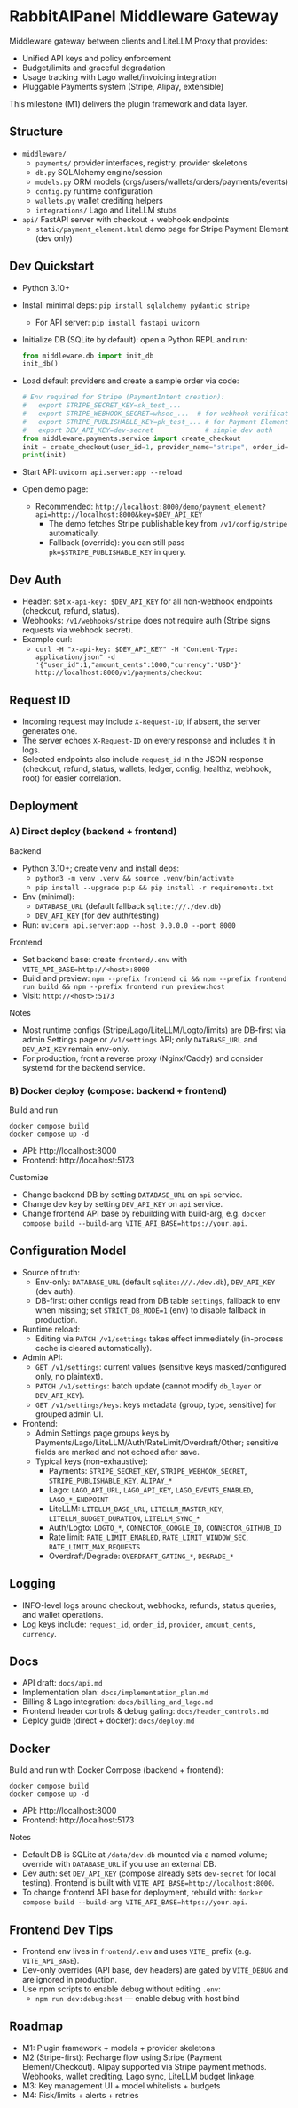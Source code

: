 # RabbitAIPanel Middleware Gateway

Middleware gateway between clients and LiteLLM Proxy that provides:
- Unified API keys and policy enforcement
- Budget/limits and graceful degradation
- Usage tracking with Lago wallet/invoicing integration
- Pluggable Payments system (Stripe, Alipay, extensible)

This milestone (M1) delivers the plugin framework and data layer.

## Structure
- `middleware/`
  - `payments/` provider interfaces, registry, provider skeletons
  - `db.py` SQLAlchemy engine/session
  - `models.py` ORM models (orgs/users/wallets/orders/payments/events)
  - `config.py` runtime configuration
  - `wallets.py` wallet crediting helpers
  - `integrations/` Lago and LiteLLM stubs
- `api/` FastAPI server with checkout + webhook endpoints
  - `static/payment_element.html` demo page for Stripe Payment Element (dev only)

## Dev Quickstart
- Python 3.10+
- Install minimal deps: `pip install sqlalchemy pydantic stripe`
  - For API server: `pip install fastapi uvicorn`
- Initialize DB (SQLite by default): open a Python REPL and run:
  ```py
  from middleware.db import init_db
  init_db()
  ```
- Load default providers and create a sample order via code:
  ```py
  # Env required for Stripe (PaymentIntent creation):
  #   export STRIPE_SECRET_KEY=sk_test_...
  #   export STRIPE_WEBHOOK_SECRET=whsec_...  # for webhook verification
  #   export STRIPE_PUBLISHABLE_KEY=pk_test_... # for Payment Element demo
  #   export DEV_API_KEY=dev-secret             # simple dev auth
  from middleware.payments.service import create_checkout
  init = create_checkout(user_id=1, provider_name="stripe", order_id="ORD-1", amount_cents=1000, currency="USD")
  print(init)
  ```

- Start API: `uvicorn api.server:app --reload`
- Open demo page:
  - Recommended: `http://localhost:8000/demo/payment_element?api=http://localhost:8000&key=$DEV_API_KEY`
    - The demo fetches Stripe publishable key from `/v1/config/stripe` automatically.
    - Fallback (override): you can still pass `pk=$STRIPE_PUBLISHABLE_KEY` in query.

## Dev Auth
- Header: set `x-api-key: $DEV_API_KEY` for all non-webhook endpoints (checkout, refund, status).
- Webhooks: `/v1/webhooks/stripe` does not require auth (Stripe signs requests via webhook secret).
- Example curl:
  - `curl -H "x-api-key: $DEV_API_KEY" -H "Content-Type: application/json" -d '{"user_id":1,"amount_cents":1000,"currency":"USD"}' http://localhost:8000/v1/payments/checkout`

## Request ID
- Incoming request may include `X-Request-ID`; if absent, the server generates one.
- The server echoes `X-Request-ID` on every response and includes it in logs.
- Selected endpoints also include `request_id` in the JSON response (checkout, refund, status, wallets, ledger, config, healthz, webhook, root) for easier correlation.

## Deployment

### A) Direct deploy (backend + frontend)

Backend
- Python 3.10+; create venv and install deps:
  - `python3 -m venv .venv && source .venv/bin/activate`
  - `pip install --upgrade pip && pip install -r requirements.txt`
- Env (minimal):
  - `DATABASE_URL` (default fallback `sqlite:///./dev.db`)
  - `DEV_API_KEY` (for dev auth/testing)
- Run: `uvicorn api.server:app --host 0.0.0.0 --port 8000`

Frontend
- Set backend base: create `frontend/.env` with `VITE_API_BASE=http://<host>:8000`
- Build and preview: `npm --prefix frontend ci && npm --prefix frontend run build && npm --prefix frontend run preview:host`
- Visit: `http://<host>:5173`

Notes
- Most runtime configs (Stripe/Lago/LiteLLM/Logto/limits) are DB-first via admin Settings page or `/v1/settings` API; only `DATABASE_URL` and `DEV_API_KEY` remain env-only.
- For production, front a reverse proxy (Nginx/Caddy) and consider systemd for the backend service.

### B) Docker deploy (compose: backend + frontend)

Build and run
```
docker compose build
docker compose up -d
```
- API: http://localhost:8000
- Frontend: http://localhost:5173

Customize
- Change backend DB by setting `DATABASE_URL` on `api` service.
- Change dev key by setting `DEV_API_KEY` on `api` service.
- Change frontend API base by rebuilding with build-arg, e.g. `docker compose build --build-arg VITE_API_BASE=https://your.api`.

## Configuration Model
- Source of truth:
  - Env-only: `DATABASE_URL` (default `sqlite:///./dev.db`), `DEV_API_KEY` (dev auth).
  - DB-first: other configs read from DB table `settings`, fallback to env when missing; set `STRICT_DB_MODE=1` (env) to disable fallback in production.
- Runtime reload:
  - Editing via `PATCH /v1/settings` takes effect immediately (in-process cache is cleared automatically).
- Admin API:
  - `GET /v1/settings`: current values (sensitive keys masked/configured only, no plaintext).
  - `PATCH /v1/settings`: batch update (cannot modify `db_layer` or `DEV_API_KEY`).
  - `GET /v1/settings/keys`: keys metadata (group, type, sensitive) for grouped admin UI.
- Frontend:
  - Admin Settings page groups keys by Payments/Lago/LiteLLM/Auth/RateLimit/Overdraft/Other; sensitive fields are marked and not echoed after save.
  - Typical keys (non-exhaustive):
    - Payments: `STRIPE_SECRET_KEY`, `STRIPE_WEBHOOK_SECRET`, `STRIPE_PUBLISHABLE_KEY`, `ALIPAY_*`
    - Lago: `LAGO_API_URL`, `LAGO_API_KEY`, `LAGO_EVENTS_ENABLED`, `LAGO_*_ENDPOINT`
    - LiteLLM: `LITELLM_BASE_URL`, `LITELLM_MASTER_KEY`, `LITELLM_BUDGET_DURATION`, `LITELLM_SYNC_*`
    - Auth/Logto: `LOGTO_*`, `CONNECTOR_GOOGLE_ID`, `CONNECTOR_GITHUB_ID`
    - Rate limit: `RATE_LIMIT_ENABLED`, `RATE_LIMIT_WINDOW_SEC`, `RATE_LIMIT_MAX_REQUESTS`
    - Overdraft/Degrade: `OVERDRAFT_GATING_*`, `DEGRADE_*`

## Logging
- INFO-level logs around checkout, webhooks, refunds, status queries, and wallet operations.
- Log keys include: `request_id`, `order_id`, `provider`, `amount_cents`, `currency`.

## Docs
- API draft: `docs/api.md`
- Implementation plan: `docs/implementation_plan.md`
- Billing & Lago integration: `docs/billing_and_lago.md`
- Frontend header controls & debug gating: `docs/header_controls.md`
- Deploy guide (direct + docker): `docs/deploy.md`

## Docker
Build and run with Docker Compose (backend + frontend):

```
docker compose build
docker compose up -d
```

- API: http://localhost:8000
- Frontend: http://localhost:5173

Notes
- Default DB is SQLite at `/data/dev.db` mounted via a named volume; override with `DATABASE_URL` if you use an external DB.
- Dev auth: set `DEV_API_KEY` (compose already sets `dev-secret` for local testing). Frontend is built with `VITE_API_BASE=http://localhost:8000`.
- To change frontend API base for deployment, rebuild with: `docker compose build --build-arg VITE_API_BASE=https://your.api`.

## Frontend Dev Tips
- Frontend env lives in `frontend/.env` and uses `VITE_` prefix (e.g. `VITE_API_BASE`).
- Dev-only overrides (API base, dev headers) are gated by `VITE_DEBUG` and are ignored in production.
- Use npm scripts to enable debug without editing `.env`:
  - `npm run dev:debug:host` — enable debug with host bind

## Roadmap
- M1: Plugin framework + models + provider skeletons
- M2 (Stripe-first): Recharge flow using Stripe (Payment Element/Checkout). Alipay supported via Stripe payment methods. Webhooks, wallet crediting, Lago sync, LiteLLM budget linkage.
- M3: Key management UI + model whitelists + budgets
- M4: Risk/limits + alerts + retries
